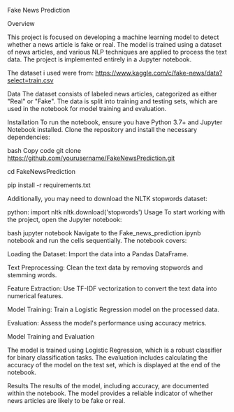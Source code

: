 Fake News Prediction

Overview

This project is focused on developing a machine learning model to detect whether a news article is fake or real. The model is trained using a dataset of news articles, and various NLP techniques are applied to process the text data. The project is implemented entirely in a Jupyter notebook. 


The dataset i used were from: https://www.kaggle.com/c/fake-news/data?select=train.csv

Data
The dataset consists of labeled news articles, categorized as either "Real" or "Fake". The data is split into training and testing sets, which are used in the notebook for model training and evaluation.

Installation
To run the notebook, ensure you have Python 3.7+ and Jupyter Notebook installed. Clone the repository and install the necessary dependencies:

bash
Copy code
git clone https://github.com/yourusername/FakeNewsPrediction.git

cd FakeNewsPrediction

pip install -r requirements.txt

Additionally, you may need to download the NLTK stopwords dataset:

python:
import nltk
nltk.download('stopwords')
Usage
To start working with the project, open the Jupyter notebook:

bash
jupyter notebook
Navigate to the Fake_news_prediction.ipynb notebook and run the cells sequentially. The notebook covers:

Loading the Dataset: Import the data into a Pandas DataFrame.

Text Preprocessing: Clean the text data by removing stopwords and stemming words.

Feature Extraction: Use TF-IDF vectorization to convert the text data into numerical features.

Model Training: Train a Logistic Regression model on the processed data.

Evaluation: Assess the model's performance using accuracy metrics.

Model Training and Evaluation

The model is trained using Logistic Regression, which is a robust classifier for binary classification tasks. The evaluation includes calculating the accuracy of the model on the test set, which is displayed at the end of the notebook.

Results
The results of the model, including accuracy, are documented within the notebook. The model provides a reliable indicator of whether news articles are likely to be fake or real.



